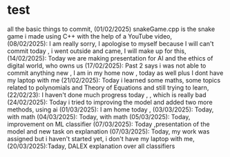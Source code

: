# test
all the basic things to commit, 
(01/02/2025) snakeGame.cpp is the snake game i made using C++ with the help of a YouTube video,
<br>
(08/02/2025): I am really sorry, I apologise to myself because I will can't commit today , i went outside and came, I will make up for this,
(14/02/2025): Today we are making presentation for AI and the ethics of digital world, who owns us
(17/02/2025): Past 2 says i was not able to commit anything new , I am in my home now , today as well plus I dont have my laptop with me 
(21/02/2025): Today i learned some maths, some topics related to polynomials and Theory of Equations and still trying to learn, 
(22/02/23): I haven't done much progress today , , which is really bad 
(24/02/2025): Today i tried to improving the model and added two more methods, using ai
(01/03/2025): I am home today , 
(03/03/2025): Today,  with math 
(04/03/2025): Today,  with math
(05/03/2025): Today, improvement on ML classifier
(07/03/2025): Today ,presentation of the model and new task on explanation 
(07/03/2025): Today, my work was assigned but i haven't started yet, i don't have my laptop with me,
<br>
(20/03/2025):Taday, DALEX explanation over all classifiers 